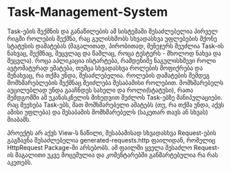 
# Task-Management-System

  Task-ების შექმნის და განაწილების ამ სისტემაში შესაძლებელია პირველ რიგში როლების შექმნა, 
რაც გულისხმობს სხვადასხვა უფლებების მქონე სტატუსის დამატებას (მაგალითად, პირობითად, მენეჯერს შეუძლია Task-ის ნახვაც, შექმნაც, შეცვლაც 
და წაშლაც, როცა ტესტერს - მხოლოდ ნახვა და შეცვლა). როცა აპლიკაცია ისტარტება, რამდენიმე ნაგულისხმევი როლი ავტომატურად ემატება,
თუმცა სხვადასხვა როლების მოფიქრება და შენახვაც, რა თქმა უნდა, შესაძლებელია. 
  როლების დამატების შემდეგ მომხმარებლების შექმნაც შეიძლება შესაბამისი როლებით. მომხმარებელს აუცილებლად უნდა გააჩნდეს სახელი 
და როლი(სტატუსი), რათა შემდგომში ამ უკანასკნელის მიხედვით შეძლოს Task-ებზე მანიპულაციები. 
  რაც შეეხება Task-ებს, მათ მომხმარებელი ამატებს (თუ, რა თქმა უნდა, აქვს ამისი უფლება) და შესაბამის მომხმარებელს (საკუთარ თავს ან სხვას)
მიაბამს.

  პროექტს არ აქვს View-ს ნაწილი, შესაბამისად სხვადასხვა Request-ების გაგზავნა შესაძლებელია generated-requests.http ფაილიდან, რომელიც 
HttpRequest Package-ში არსებობს. ამ ფაილში ყველა შესაძლო Request-ის მაგალითი უკვე მოცემულია და კომენტარებში განმარტებულია 
რა რას აკეთებს. 
